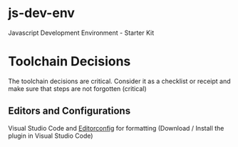 # js-dev-env
Javascript Development Environment - Starter Kit

# Toolchain Decisions
The toolchain decisions are critical. Consider it as a checklist or receipt and make sure that steps are not forgotten (critical) 

## Editors and Configurations
Visual Studio Code and [Editorconfig](http://editorconfig.org/) for formatting (Download / Install the plugin in Visual Studio Code)

